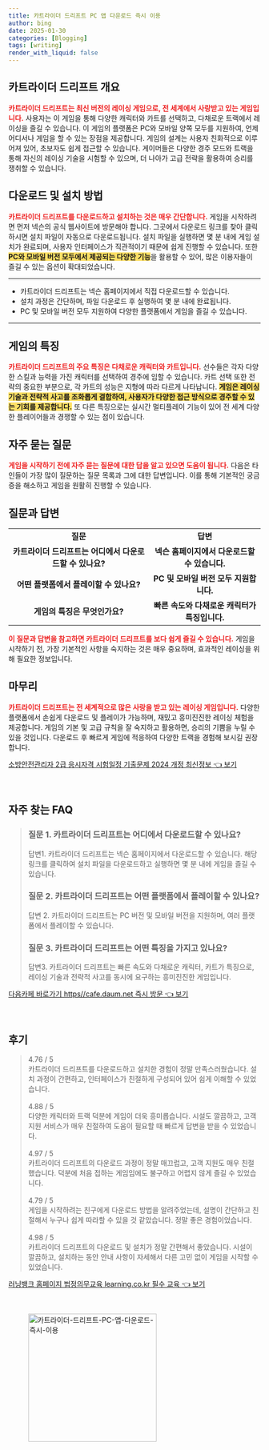 ```yaml
---
title: 카트라이더 드리프트 PC 앱 다운로드 즉시 이용
author: bing
date: 2025-01-30
categories: [Blogging]
tags: [writing]
render_with_liquid: false
---
```



<h2 id='카트라이더 드리프트 개요'>카트라이더 드리프트 개요</h2>

<p><b><span style="color: #ee2323;">카트라이더 드리프트는 최신 버전의 레이싱 게임으로, 전 세계에서 사랑받고 있는 게임입니다.</span></b> 사용자는 이 게임을 통해 다양한 캐릭터와 카트를 선택하고, 다채로운 트랙에서 레이싱을 즐길 수 있습니다. 이 게임의 플랫폼은 PC와 모바일 양쪽 모두를 지원하여, 언제 어디서나 게임을 할 수 있는 장점을 제공합니다. 게임의 설계는 사용자 친화적으로 이루어져 있어, 초보자도 쉽게 접근할 수 있습니다. 게이머들은 다양한 경주 모드와 트랙을 통해 자신의 레이싱 기술을 시험할 수 있으며, 더 나아가 고급 전략을 활용하여 승리를 쟁취할 수 있습니다.</p>

<h2 id='다운로드 및 설치 방법'>다운로드 및 설치 방법</h2>

<p><b><span style="color: #ee2323;">카트라이더 드리프트를 다운로드하고 설치하는 것은 매우 간단합니다.</span></b> 게임을 시작하려면 먼저 넥슨의 공식 웹사이트에 방문해야 합니다. 그곳에서 다운로드 링크를 찾아 클릭하시면 설치 파일이 자동으로 다운로드됩니다. 설치 파일을 실행하면 몇 분 내에 게임 설치가 완료되며, 사용자 인터페이스가 직관적이기 때문에 쉽게 진행할 수 있습니다. 또한 <b><span style="background-color: #ffe066;">PC와 모바일 버전 모두에서 제공되는 다양한 기능</span></b>을 활용할 수 있어, 많은 이용자들이 즐길 수 있는 옵션이 확대되었습니다.</p>

<hr />

<ul>
    <li>카트라이더 드리프트는 넥슨 홈페이지에서 직접 다운로드할 수 있습니다.</li>
    <li>설치 과정은 간단하며, 파일 다운로드 후 실행하여 몇 분 내에 완료됩니다.</li>
    <li>PC 및 모바일 버전 모두 지원하여 다양한 플랫폼에서 게임을 즐길 수 있습니다.</li>
</ul>

<hr />

<h2 id='게임의 특징'>게임의 특징</h2>

<p><b><span style="color: #ee2323;">카트라이더 드리프트의 주요 특징은 다채로운 캐릭터와 카트입니다.</span></b> 선수들은 각자 다양한 스킬과 능력을 가진 캐릭터를 선택하여 경주에 임할 수 있습니다. 카트 선택 또한 전략의 중요한 부분으로, 각 카트의 성능은 지형에 따라 다르게 나타납니다. <b><span style="background-color: #ffe066;">게임은 레이싱 기술과 전략적 사고를 조화롭게 결합하여, 사용자가 다양한 접근 방식으로 경주할 수 있는 기회를 제공합니다.</span></b> 또 다른 특징으로는 실시간 멀티플레이 기능이 있어 전 세계 다양한 플레이어들과 경쟁할 수 있는 점이 있습니다.</p>

<h2 id='자주 묻는 질문'>자주 묻는 질문</h2>

<p><b><span style="color: #ee2323;">게임을 시작하기 전에 자주 묻는 질문에 대한 답을 알고 있으면 도움이 됩니다.</span></b> 다음은 타인들이 가장 많이 질문하는 질문 목록과 그에 대한 답변입니다. 이를 통해 기본적인 궁금증을 해소하고 게임을 원활히 진행할 수 있습니다.</p>

<h2 id='질문과 답변'>질문과 답변</h2>

<table>
    <tr>
        <td style="text-align: center; height: 17px;"><b>질문</b></td>
        <td style="text-align: center; height: 17px;"><b>답변</b></td>
    </tr>
    <tr>
        <td style="text-align: center; height: 17px;"><b>카트라이더 드리프트는 어디에서 다운로드할 수 있나요?</b></td>
        <td style="text-align: center; height: 17px;"><b>넥슨 홈페이지에서 다운로드할 수 있습니다.</b></td>
    </tr>
    <tr>
        <td style="text-align: center; height: 17px;"><b>어떤 플랫폼에서 플레이할 수 있나요?</b></td>
        <td style="text-align: center; height: 17px;"><b>PC 및 모바일 버전 모두 지원합니다.</b></td>
    </tr>
    <tr>
        <td style="text-align: center; height: 17px;"><b>게임의 특징은 무엇인가요?</b></td>
        <td style="text-align: center; height: 17px;"><b>빠른 속도와 다채로운 캐릭터가 특징입니다.</b></td>
    </tr>
</table>

<p><b><span style="color: #ee2323;">이 질문과 답변을 참고하면 카트라이더 드리프트를 보다 쉽게 즐길 수 있습니다.</span></b> 게임을 시작하기 전, 가장 기본적인 사항을 숙지하는 것은 매우 중요하며, 효과적인 레이싱을 위해 필요한 정보입니다.</p>

<h2 id='마무리'>마무리</h2>

<p><b><span style="color: #ee2323;">카트라이더 드리프트는 전 세계적으로 많은 사랑을 받고 있는 레이싱 게임입니다.</span></b> 다양한 플랫폼에서 손쉽게 다운로드 및 플레이가 가능하며, 재밌고 흥미진진한 레이싱 체험을 제공합니다. 게임의 기본 및 고급 규칙을 잘 숙지하고 활용하면, 승리의 기쁨을 누릴 수 있을 것입니다. 다운로드 후 빠르게 게임에 적응하여 다양한 트랙을 경험해 보시길 권장합니다.</p>


<p><a class="click-button" title="소방안전관리자 2급 응시자격 시험일정 기출문제 2024 개정 최신정보" href="https://blackassets.github.io/posts/%EC%86%8C%EB%B0%A9%EC%95%88%EC%A0%84%EA%B4%80%EB%A6%AC%EC%9E%90-2%EA%B8%89-%EC%9D%91%EC%8B%9C%EC%9E%90%EA%B2%A9-%EC%8B%9C%ED%97%98%EC%9D%BC%EC%A0%95-%EA%B8%B0%EC%B6%9C%EB%AC%B8%EC%A0%9C-2024-%EA%B0%9C%EC%A0%95-%EC%B5%9C%EC%8B%A0%EC%A0%95%EB%B3%B4/" rel="dofollow">소방안전관리자 2급 응시자격 시험일정 기출문제 2024 개정 최신정보 👈 보기</a></p><br>
<h2 id='자주_찾는_FAQ'>자주 찾는 FAQ</h2>
<div itemscope="" itemtype="https://schema.org/FAQPage"> 
<blockquote> 
<div itemscope="" itemprop="mainEntity" itemtype="https://schema.org/Question"> 
<h3 itemprop="name">질문 1. 카트라이더 드리프트는 어디에서 다운로드할 수 있나요?</h3> 
<div itemscope="" itemprop="acceptedAnswer" itemtype="https://schema.org/Answer"> 
<span itemprop="text"> 
<p>답변1. 카트라이더 드리프트는 넥슨 홈페이지에서 다운로드할 수 있습니다. 해당 링크를 클릭하여 설치 파일을 다운로드하고 실행하면 몇 분 내에 게임을 즐길 수 있습니다.</p> 
</span> 
</div> 
</div> 
<div itemscope="" itemprop="mainEntity" itemtype="https://schema.org/Question"> 
<h3 itemprop="name">질문 2. 카트라이더 드리프트는 어떤 플랫폼에서 플레이할 수 있나요?</h3> 
<div itemscope="" itemprop="acceptedAnswer" itemtype="https://schema.org/Answer"> 
<span itemprop="text"> 
<p>답변 2. 카트라이더 드리프트는 PC 버전 및 모바일 버전을 지원하며, 여러 플랫폼에서 플레이할 수 있습니다.</p> 
</span> 
</div> 
</div> 
<div itemscope="" itemprop="mainEntity" itemtype="https://schema.org/Question"> 
<h3 itemprop="name">질문 3. 카트라이더 드리프트는 어떤 특징을 가지고 있나요?</h3> 
<div itemscope="" itemprop="acceptedAnswer" itemtype="https://schema.org/Answer"> 
<span itemprop="text"> 
<p>답변3. 카트라이더 드리프트는 빠른 속도와 다채로운 캐릭터, 카트가 특징으로, 레이싱 기술과 전략적 사고를 동시에 요구하는 흥미진진한 게임입니다.</p> 
</span> 
</div> 
</div> 
</blockquote> 
</div>
<p><a class="click-button" title="다음카페 바로가기 https//cafe.daum.net 즉시 방문" href="https://blackassets.github.io/posts/%EB%8B%A4%EC%9D%8C%EC%B9%B4%ED%8E%98-%EB%B0%94%EB%A1%9C%EA%B0%80%EA%B8%B0-httpscafe.daum.net-%EC%A6%89%EC%8B%9C-%EB%B0%A9%EB%AC%B8/" rel="dofollow">다음카페 바로가기 https//cafe.daum.net 즉시 방문 👈 보기</a></p><br>
<h2 id='후기'>후기</h2>
<div itemscope itemtype="https://schema.org/Product">
  <blockquote>
  <div itemprop="review" itemscope itemtype="https://schema.org/Review">
      <div itemprop="reviewRating" itemscope itemtype="https://schema.org/Rating"> <span itemprop="ratingValue">4.76</span> / <span itemprop="bestRating">5</span> </div>
      <span itemprop="reviewBody">카트라이더 드리프트를 다운로드하고 설치한 경험이 정말 만족스러웠습니다. 설치 과정이 간편하고, 인터페이스가 친절하게 구성되어 있어 쉽게 이해할 수 있었습니다.</span>
  </div>
  <br>
  <div itemprop="review" itemscope itemtype="https://schema.org/Review">
      <div itemprop="reviewRating" itemscope itemtype="https://schema.org/Rating"> <span itemprop="ratingValue">4.88</span> / <span itemprop="bestRating">5</span> </div>
      <span itemprop="reviewBody">다양한 캐릭터와 트랙 덕분에 게임이 더욱 흥미롭습니다. 시설도 깔끔하고, 고객 지원 서비스가 매우 친절하여 도움이 필요할 때 빠르게 답변을 받을 수 있었습니다.</span>
  </div>
  <br>
  <div itemprop="review" itemscope itemtype="https://schema.org/Review">
      <div itemprop="reviewRating" itemscope itemtype="https://schema.org/Rating"> <span itemprop="ratingValue">4.97</span> / <span itemprop="bestRating">5</span> </div>
      <span itemprop="reviewBody">카트라이더 드리프트의 다운로드 과정이 정말 매끄럽고, 고객 지원도 매우 친절했습니다. 덕분에 처음 접하는 게임임에도 불구하고 어렵지 않게 즐길 수 있었습니다.</span>
  </div>
  <br>
  <div itemprop="review" itemscope itemtype="https://schema.org/Review">
      <div itemprop="reviewRating" itemscope itemtype="https://schema.org/Rating"> <span itemprop="ratingValue">4.79</span> / <span itemprop="bestRating">5</span> </div>
      <span itemprop="reviewBody">게임을 시작하려는 친구에게 다운로드 방법을 알려주었는데, 설명이 간단하고 친절해서 누구나 쉽게 따라할 수 있을 것 같았습니다. 정말 좋은 경험이었습니다.</span>
  </div>
  <br>
  <div itemprop="review" itemscope itemtype="https://schema.org/Review">
      <div itemprop="reviewRating" itemscope itemtype="https://schema.org/Rating"> <span itemprop="ratingValue">4.98</span> / <span itemprop="bestRating">5</span> </div>
      <span itemprop="reviewBody">카트라이더 드리프트의 다운로드 및 설치가 정말 간편해서 좋았습니다. 시설이 깔끔하고, 설치하는 동안 안내 사항이 자세해서 다른 고민 없이 게임을 시작할 수 있었습니다.</span>
  </div>
  </blockquote>
</div>
<p><a class="click-button" title="러닝뱅크 홈페이지 법정의무교육 learning.co.kr 필수 교육" href="https://blackassets.github.io/posts/%EB%9F%AC%EB%8B%9D%EB%B1%85%ED%81%AC-%ED%99%88%ED%8E%98%EC%9D%B4%EC%A7%80-%EB%B2%95%EC%A0%95%EC%9D%98%EB%AC%B4%EA%B5%90%EC%9C%A1-learning.co.kr-%ED%95%84%EC%88%98-%EA%B5%90%EC%9C%A1/" rel="dofollow">러닝뱅크 홈페이지 법정의무교육 learning.co.kr 필수 교육 👈 보기</a></p><br>
<figure class="image"><img src="https://blackassets.github.io/assets/img/thumbnail/카트라이더-드리프트-PC-앱-다운로드-즉시-이용.webp" alt="카트라이더-드리프트-PC-앱-다운로드-즉시-이용" width="256" height="256"></figure>